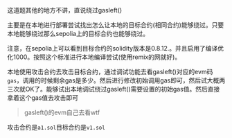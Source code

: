 这道题其他的地方不讲，直说绕过gasleft()



主要是在本地进行部署尝试找出怎么让本地的目标合约(相同合约)能够绕过。只要本地能够绕过那么sepolia上的目标合约也能够绕过。



注意，在sepolia上可以看到目标合约的solidity版本是0.8.12.。并且启用了编译优化1000。按照这个标准进行本地编译尝试(使用remix的网就好)。



本地使用攻击合约去攻击目标合约，通过调试功能去看gasleft()对应的evm码`gas`，调用的时候剩余gas是多少。然后进行修改初始调用gas即可，然后试大概两三次就OK了。能够试出本地调试绕过gasleft()需要设置的初始gas值。然后直接拿着这个gas值去攻击即可

> gasleft()的evm自己去看wtf



攻击合约是`a1.sol`目标合约是`v1.sol`


